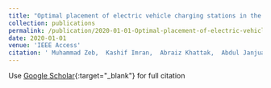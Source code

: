 ```yaml
---
title: "Optimal placement of electric vehicle charging stations in the active distribution network"
collection: publications
permalink: /publication/2020-01-01-Optimal-placement-of-electric-vehicle-charging-stations-in-the-active-distribution-network
date: 2020-01-01
venue: 'IEEE Access'
citation: ' Muhammad Zeb,  Kashif Imran,  Abraiz Khattak,  Abdul Janjua,  Anamitra Pal,  Muhammad Nadeem,  Jiangfeng Zhang,  Sohail Khan, &quot;Optimal placement of electric vehicle charging stations in the active distribution network.&quot; IEEE Access, 2020.'
---
```

Use [Google Scholar](https://scholar.google.com/scholar?q=Optimal+placement+of+electric+vehicle+charging+stations+in+the+active+distribution+network){:target="_blank"} for full citation